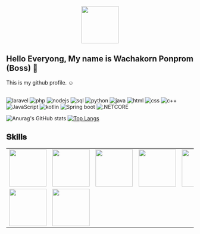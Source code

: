 <div id="header" align="center">
  <img src="https://media.giphy.com/media/M9gbBd9nbDrOTu1Mqx/giphy.gif" width="100"/>
</div>

<h2>Hello Everyong, My name is Wachakorn Ponprom (Boss) 👋</h2>
This is my github profile. ☺
<br><br>

![laravel](https://img.shields.io/badge/-laravel-red?style=for-the-badge)
![php](https://img.shields.io/badge/-php-blueviolet?style=for-the-badge)
![nodejs](https://img.shields.io/badge/-nodejs-red?style=for-the-badge)
![sql](https://img.shields.io/badge/-sql-blueviolet?style=for-the-badge)
![python](https://img.shields.io/badge/-python-red?style=for-the-badge)
![java](https://img.shields.io/badge/-java-blueviolet?style=for-the-badge)
![html](https://img.shields.io/badge/-html-red?style=for-the-badge)
![css](https://img.shields.io/badge/-css-blueviolet?style=for-the-badge)
![c++](https://img.shields.io/badge/-c++-red?style=for-the-badge)
![JavaScript](https://img.shields.io/badge/-JavaScript-blueviolet?style=for-the-badge)
![kotlin](https://img.shields.io/badge/-kotlin-red?style=for-the-badge)
![Spring boot](https://img.shields.io/badge/-Springboot-blueviolet?style=for-the-badge)
![.NETCORE](https://img.shields.io/badge/-.NETCOREWEBAPI-red?style=for-the-badge)

![Anurag's GitHub stats](https://github-readme-stats.vercel.app/api?username=mineingvps&show_icons=true&theme=tokyonight)
[![Top Langs](https://github-readme-stats.vercel.app/api/top-langs/?username=mineingvps&hide=css,scss,html&layout=compact&theme=tokyonight)](https://github.com/anuraghazra/github-readme-stats)
<!-- ![Language's](https://github-readme-stats.vercel.app/api/top-langs/?username=tanongsakintean&hide=javascript,html&show_icons=true&theme=radical) -->


<h2 font-weight="bold">𝐒𝐤𝐢𝐥𝐥𝐬</h2> 
<table>
  <tr>
    <td><img src="https://cdn.iconscout.com/icon/free/png-64/node-js-1174925.png" width="100"></td>
    <td><img src="https://cdn.iconscout.com/icon/free/png-64/javascript-24-1174950.png" width="100"></td>
    <td><img src="https://cdn.iconscout.com/icon/free/png-64/mysql-18-1174938.png" width="100"></td>
    <td><img src="https://cdn.iconscout.com/icon/free/png-64/java-59-1174952.png" width="100"></td>
    <td><img src="https://cdn.iconscout.com/icon/free/png-64/html5-2474805-2056091.png" width="100"></td>
    <td><img src="https://cdn.iconscout.com/icon/free/png-64/visualstudio-1-1174964.png" width="100"></td>
    <td><img src="https://cdn.iconscout.com/icon/free/png-128/mongodb-4-1175139.png" width="100"></td>
    <td><img src="https://cdn.iconscout.com/icon/free/png-64/github-170-1175028.png" width="100"></td>
   </tr>
    <tr>
      <td><img src="https://cdn.iconscout.com/icon/free/png-128/c-57-1175191.png" width="100"></td>
      <td><img src="https://cdn.iconscout.com/icon/free/png-64/angular-3-226070.png" width="100"></td>
   </tr>
</table>
